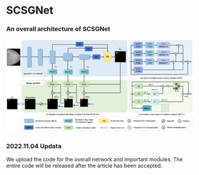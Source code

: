 # SCSGNet
### An overall architecture of SCSGNet
![image](https://github.com/QingqiuLi/SCSGNet/blob/a019f4aed4d62ebf3d6ca1573abebb5b61cb437d/frame.png)

### 2022.11.04 Updata
We upload the code for the overall network and important modules. The entire code will be released after the article has been accepted.
